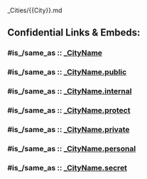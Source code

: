 _Cities/{{City}}.md


## Confidential Links & Embeds: 

### #is_/same_as :: [_CityName](/_Standards/Earth/Continent/_CityName.md) 

### #is_/same_as :: [_CityName.public](/_public/Earth/Continent/_CityName.public.md) 

### #is_/same_as :: [_CityName.internal](/_internal/Earth/Continent/_CityName.internal.md) 

### #is_/same_as :: [_CityName.protect](/_protect/Earth/Continent/_CityName.protect.md) 

### #is_/same_as :: [_CityName.private](/_private/Earth/Continent/_CityName.private.md) 

### #is_/same_as :: [_CityName.personal](/_personal/Earth/Continent/_CityName.personal.md) 

### #is_/same_as :: [_CityName.secret](/_secret/Earth/Continent/_CityName.secret.md)


